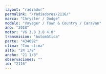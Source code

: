 ```yaml
---
layout: "radiador"
permalink: "/radiadores/2116/"
marca: "Chrysler / Dodge"
modelo: "Voyager / Town & Country / Caravan"
ano: "2018"
motor: "V6 3.3 3.8 4.0"
transmision: "Automática"
parte: "434092"
clima: "Con clima"
alto: "24 1/8"
ancho: "21 1/8"
observaciones: ""
id: "2116"
---
```


